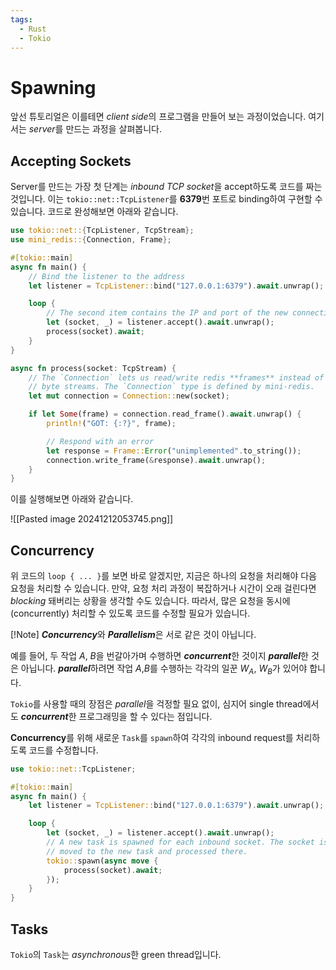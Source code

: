 ```yaml
---
tags:
  - Rust
  - Tokio
---
```

# Spawning
앞선 튜토리얼은 이를테면 *client side*의 프로그램을 만들어 보는 과정이었습니다.
여기서는 *server*를 만드는 과정을 살펴봅니다.

## Accepting Sockets
Server를 만드는 가장 첫 단계는 *inbound TCP socket*을 accept하도록 코드를 짜는 것입니다. 이는 `tokio::net::TcpListener`를 **6379**번 포트로 binding하여 구현할 수 있습니다. 코드로 완성해보면 아래와 같습니다.

```rust
use tokio::net::{TcpListener, TcpStream};
use mini_redis::{Connection, Frame};

#[tokio::main]
async fn main() {
    // Bind the listener to the address
    let listener = TcpListener::bind("127.0.0.1:6379").await.unwrap();

    loop {
        // The second item contains the IP and port of the new connection.
        let (socket, _) = listener.accept().await.unwrap();
        process(socket).await;
    }
}

async fn process(socket: TcpStream) {
    // The `Connection` lets us read/write redis **frames** instead of
    // byte streams. The `Connection` type is defined by mini-redis.
    let mut connection = Connection::new(socket);

    if let Some(frame) = connection.read_frame().await.unwrap() {
        println!("GOT: {:?}", frame);

        // Respond with an error
        let response = Frame::Error("unimplemented".to_string());
        connection.write_frame(&response).await.unwrap();
    }
}
```

이를 실행해보면 아래와 같습니다.

![[Pasted image 20241212053745.png]]

## Concurrency
위 코드의 `loop { ... }`를 보면 바로 알겠지만, 지금은 하나의 요청을 처리해야 다음 요청을 처리할 수 있습니다.
만약, 요청 처리 과정이 복잡하거나 시간이 오래 걸린다면 *blocking* 돼버리는 상황을 생각할 수도 있습니다.
따라서, 많은 요청을 동시에(concurrently) 처리할 수 있도록 코드를 수정할 필요가 있습니다.

[!Note]
***Concurrency***와 ***Parallelism***은 서로 같은 것이 아닙니다.

예를 들어, 두 작업 $A$, $B$을 번갈아가며 수행하면 ***concurrent***한 것이지 ***parallel***한 것은 아닙니다. ***parallel***하려면 작업 $A$,$B$를 수행하는 각각의 일꾼 $W_A$, $W_B$가 있어야 합니다.

`Tokio`를 사용할 때의 장점은 *parallel*을 걱정할 필요 없이, 심지어 single thread에서도 ***concurrent***한 프로그래밍을 할 수 있다는 점입니다.

**Concurrency**를 위해 새로운 `Task`를 `spawn`하여 각각의 inbound request를 처리하도록 코드를 수정합니다.

```rust
use tokio::net::TcpListener;

#[tokio::main]
async fn main() {
    let listener = TcpListener::bind("127.0.0.1:6379").await.unwrap();

    loop {
        let (socket, _) = listener.accept().await.unwrap();
        // A new task is spawned for each inbound socket. The socket is
        // moved to the new task and processed there.
        tokio::spawn(async move {
            process(socket).await;
        });
    }
}

```

## Tasks
`Tokio`의 `Task`는 *asynchronous*한 green thread입니다.